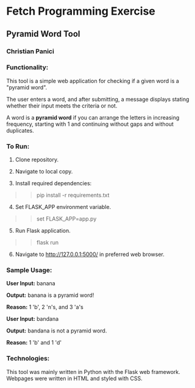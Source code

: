 # Fetch Programming Exercise
## Pyramid Word Tool
### Christian Panici

### Functionality:

This tool is a simple web application for checking if a given word is a "pyramid word".

The user enters a word, and after submitting, a message displays stating whether their input meets the criteria or not.

A word is a **pyramid word** if you can arrange the letters in increasing frequency, starting with 1 and continuing without gaps and without duplicates.


### To Run:

1. Clone repository.

2. Navigate to local copy.

3. Install required dependencies:

>> pip install -r requirements.txt

4. Set FLASK_APP environment variable.

>> set FLASK_APP=app.py

5. Run Flask application.

>> flask run

6. Navigate to http://127.0.0.1:5000/ in preferred web browser.


### Sample Usage:

**User Input:** banana

**Output:** banana is a pyramid word!

**Reason:** 1 'b', 2 'n's, and 3 'a's

**User Input:** bandana

**Output:** bandana is not a pyramid word.

**Reason:** 1 'b' and 1 'd'

### Technologies:

This tool was mainly written in Python with the Flask web framework. Webpages were written in HTML and styled with CSS.
